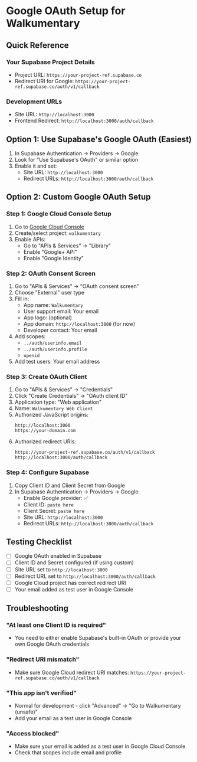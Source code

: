 # Google OAuth Setup for Walkumentary

## Quick Reference

### Your Supabase Project Details
- Project URL: `https://your-project-ref.supabase.co`
- Redirect URI for Google: `https://your-project-ref.supabase.co/auth/v1/callback`

### Development URLs
- Site URL: `http://localhost:3000`
- Frontend Redirect: `http://localhost:3000/auth/callback`

## Option 1: Use Supabase's Google OAuth (Easiest)

1. In Supabase Authentication → Providers → Google
2. Look for "Use Supabase's OAuth" or similar option
3. Enable it and set:
   - Site URL: `http://localhost:3000`
   - Redirect URLs: `http://localhost:3000/auth/callback`

## Option 2: Custom Google OAuth Setup

### Step 1: Google Cloud Console Setup

1. Go to [Google Cloud Console](https://console.cloud.google.com/)
2. Create/select project: `walkumentary`
3. Enable APIs:
   - Go to "APIs & Services" → "Library"
   - Enable "Google+ API"
   - Enable "Google Identity"

### Step 2: OAuth Consent Screen

1. Go to "APIs & Services" → "OAuth consent screen"
2. Choose "External" user type
3. Fill in:
   - App name: `Walkumentary`
   - User support email: Your email
   - App logo: (optional)
   - App domain: `http://localhost:3000` (for now)
   - Developer contact: Your email
4. Add scopes:
   - `../auth/userinfo.email`
   - `../auth/userinfo.profile`
   - `openid`
5. Add test users: Your email address

### Step 3: Create OAuth Client

1. Go to "APIs & Services" → "Credentials"
2. Click "Create Credentials" → "OAuth client ID"
3. Application type: "Web application"
4. Name: `Walkumentary Web Client`
5. Authorized JavaScript origins:
   ```
   http://localhost:3000
   https://your-domain.com
   ```
6. Authorized redirect URIs:
   ```
   https://your-project-ref.supabase.co/auth/v1/callback
   http://localhost:3000/auth/callback
   ```

### Step 4: Configure Supabase

1. Copy Client ID and Client Secret from Google
2. In Supabase Authentication → Providers → Google:
   - Enable Google provider: ✅
   - Client ID: `paste here`
   - Client Secret: `paste here`
   - Site URL: `http://localhost:3000`
   - Redirect URLs: `http://localhost:3000/auth/callback`

## Testing Checklist

- [ ] Google OAuth enabled in Supabase
- [ ] Client ID and Secret configured (if using custom)
- [ ] Site URL set to `http://localhost:3000`
- [ ] Redirect URL set to `http://localhost:3000/auth/callback`
- [ ] Google Cloud project has correct redirect URI
- [ ] Your email added as test user in Google Console

## Troubleshooting

### "At least one Client ID is required"
- You need to either enable Supabase's built-in OAuth or provide your own Google OAuth credentials

### "Redirect URI mismatch"
- Make sure Google Cloud redirect URI matches: `https://your-project-ref.supabase.co/auth/v1/callback`

### "This app isn't verified"
- Normal for development - click "Advanced" → "Go to Walkumentary (unsafe)"
- Add your email as a test user in Google Console

### "Access blocked"
- Make sure your email is added as a test user in Google Cloud Console
- Check that scopes include email and profile